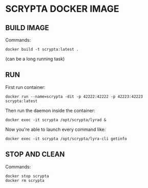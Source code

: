 # SCRYPTA DOCKER IMAGE

## BUILD IMAGE

Commands:

```
docker build -t scrypta:latest .
```

(can be a long running task)

## RUN

First run container:

```
docker run --name=scrypta -dit -p 42222:42222 -p 42223:42223 scrypta:latest
```

Then run the daemon inside the container:

```
docker exec -it scrypta /opt/scrypta/lyrad &
```

Now you're able to launch every command like: 

```
docker exec -it scrypta /opt/scrypta/lyra-cli getinfo
```

## STOP AND CLEAN

Commands:

```
docker stop scrypta
docker rm scrypta
```
